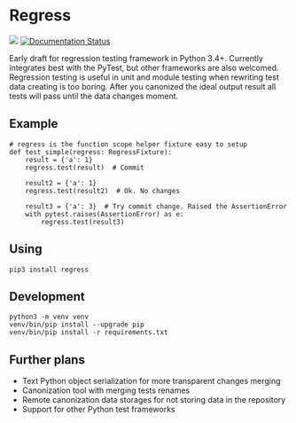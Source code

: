 # Regress

![](https://github.com/aptakhin/regress/workflows/Regress%20test/badge.svg)
[![Documentation Status](https://readthedocs.org/projects/regress/badge/?version=latest)](https://regress.readthedocs.io/en/latest/?badge=latest)


Early draft for regression testing framework in Python 3.4+. Currently integrates best with the PyTest, but other frameworks are also welcomed. Regression testing is useful in unit and module testing when rewriting test data creating is too boring. After you canonized the ideal output result all tests will pass until the data changes moment.

## Example

    # regress is the function scope helper fixture easy to setup
    def test_simple(regress: RegressFixture):
        result = {'a': 1}
        regress.test(result)  # Commit

        result2 = {'a': 1}
        regress.test(result2)  # Ok. No changes

        result3 = {'a': 3}  # Try commit change. Raised the AssertionError
        with pytest.raises(AssertionError) as e:
            regress.test(result3)

## Using

    pip3 install regress

## Development

    python3 -m venv venv
    venv/bin/pip install --upgrade pip
    venv/bin/pip install -r requirements.txt

## Further plans

- Text Python object serialization for more transparent changes merging
- Canonization tool with merging tests renames
- Remote canonization data storages for not storing data in the repository
- Support for other Python test frameworks
